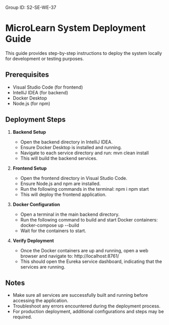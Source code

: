 Group ID: S2-SE-WE-37

# MicroLearn System Deployment Guide

This guide provides step-by-step instructions to deploy the system locally for development or testing purposes.

## Prerequisites

- Visual Studio Code (for frontend)
- IntelliJ IDEA (for backend)
- Docker Desktop
- Node.js (for npm)

## Deployment Steps

1. **Backend Setup**
   - Open the backend directory in IntelliJ IDEA.
   - Ensure Docker Desktop is installed and running.
   - Navigate to each service directory and run:
     mvn clean install
   - This will build the backend services.

2. **Frontend Setup**
   - Open the frontend directory in Visual Studio Code.
   - Ensure Node.js and npm are installed.
   - Run the following commands in the terminal:
     npm i
     npm start
   - This will deploy the frontend application.


3. **Docker Configuration**
   - Open a terminal in the main backend directory.
   - Run the following command to build and start Docker containers:
     docker-compose up --build
   - Wait for the containers to start.

4. **Verify Deployment**
   - Once the Docker containers are up and running, open a web browser and navigate to:
     http://localhost:8761/
   - This should open the Eureka service dashboard, indicating that the services are running.

## Notes
- Make sure all services are successfully built and running before accessing the application.
- Troubleshoot any errors encountered during the deployment process.
- For production deployment, additional configurations and steps may be required.

